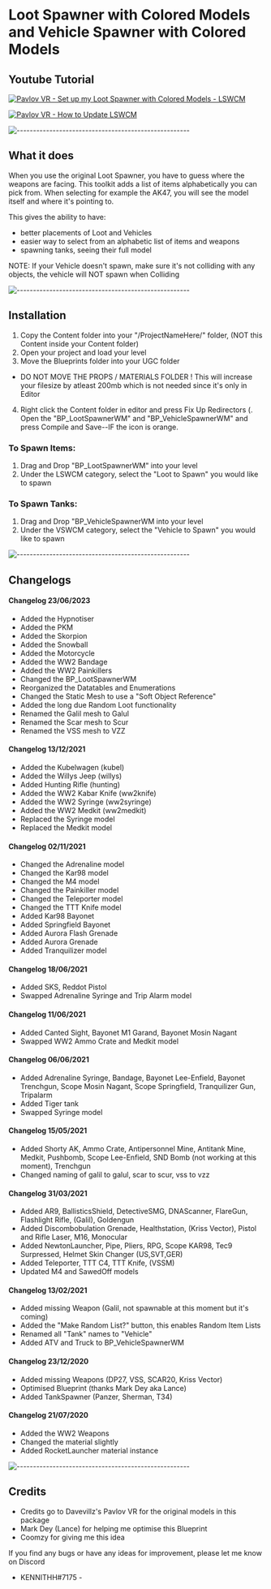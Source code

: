 # Loot Spawner with Colored Models and Vehicle Spawner with Colored Models


## Youtube Tutorial

[![Pavlov VR - Set up my Loot Spawner with Colored Models - LSWCM](https://img.youtube.com/vi/oov2Kj2PoJc/0.jpg)](https://www.youtube.com/watch?v=oov2Kj2PoJc)

[![Pavlov VR - How to Update LSWCM](https://img.youtube.com/vi/EMzMbprKCig/0.jpg)](https://www.youtube.com/watch?v=EMzMbprKCig)




![-----------------------------------------------------](https://raw.githubusercontent.com/andreasbm/readme/master/assets/lines/rainbow.png)
## What it does


When you use the original Loot Spawner, you have to guess where the weapons are facing.
This toolkit adds a list of items alphabetically you can pick from. When selecting for example the AK47, you will see the model itself and where it's pointing to.


This gives the ability to have:
- better placements of Loot and Vehicles
- easier way to select from an alphabetic list of items and weapons
- spawning tanks, seeing their full model


NOTE: If your Vehicle doesn't spawn, make sure it's not colliding with any objects, the vehicle will NOT spawn when Colliding




![-----------------------------------------------------](https://raw.githubusercontent.com/andreasbm/readme/master/assets/lines/rainbow.png)
## Installation


1. Copy the Content folder into your "/ProjectNameHere/" folder, (NOT this Content inside your Content folder)
2. Open your project and load your level
3. Move the Blueprints folder into your UGC folder
- DO NOT MOVE THE PROPS / MATERIALS FOLDER ! This will increase your filesize by atleast 200mb which is not needed since it's only in Editor
4. Right click the Content folder in editor and press Fix Up Redirectors
(. Open the "BP_LootSpawnerWM" and "BP_VehicleSpawnerWM" and press Compile and Save--IF the icon is orange.



### To Spawn Items:
1. Drag and Drop "BP_LootSpawnerWM" into your level
2. Under the LSWCM category, select the "Loot to Spawn" you would like to spawn


### To Spawn Tanks:
1. Drag and Drop "BP_VehicleSpawnerWM into your level
2. Under the VSWCM category, select the "Vehicle to Spawn" you would like to spawn




![-----------------------------------------------------](https://raw.githubusercontent.com/andreasbm/readme/master/assets/lines/rainbow.png)
## Changelogs
#### Changelog 23/06/2023
- Added the Hypnotiser
- Added the PKM
- Added the Skorpion
- Added the Snowball
- Added the Motorcycle
- Added the WW2 Bandage
- Added the WW2 Painkillers
- Changed the BP_LootSpawnerWM
- Reorganized the Datatables and Enumerations
- Changed the Static Mesh to use a "Soft Object Reference"
- Added the long due Random Loot functionality
- Renamed the Galil mesh to Galul
- Renamed the Scar mesh to Scur
- Renamed the VSS mesh to VZZ

#### Changelog 13/12/2021
- Added the Kubelwagen (kubel)
- Added the Willys Jeep (willys)
- Added Hunting Rifle (hunting)
- Added the WW2 Kabar Knife (ww2knife)
- Added the WW2 Syringe (ww2syringe)
- Added the WW2 Medkit (ww2medkit)
- Replaced the Syringe model
- Replaced the Medkit model

#### Changelog 02/11/2021
- Changed the Adrenaline model
- Changed the Kar98 model
- Changed the M4 model
- Changed the Painkiller model
- Changed the Teleporter model
- Changed the TTT Knife model
- Added Kar98 Bayonet
- Added Springfield Bayonet
- Added Aurora Flash Grenade
- Added Aurora Grenade
- Added Tranquilizer model

#### Changelog 18/06/2021
- Added SKS, Reddot Pistol
- Swapped Adrenaline Syringe and Trip Alarm model

#### Changelog 11/06/2021
- Added Canted Sight, Bayonet M1 Garand, Bayonet Mosin Nagant
- Swapped WW2 Ammo Crate and Medkit model

#### Changelog 06/06/2021
- Added Adrenaline Syringe, Bandage, Bayonet Lee-Enfield, Bayonet Trenchgun, Scope Mosin Nagant, Scope Springfield, Tranquilizer Gun, Tripalarm
- Added Tiger tank
- Swapped Syringe model

#### Changelog 15/05/2021
- Added Shorty AK, Ammo Crate, Antipersonnel Mine, Antitank Mine, Medkit, Pushbomb, Scope Lee-Enfield, SND Bomb (not working at this moment), Trenchgun
- Changed naming of galil to galul, scar to scur, vss to vzz


#### Changelog 31/03/2021
- Added AR9, BallisticsShield, DetectiveSMG, DNAScanner, FlareGun, Flashlight Rifle, (Galil), Goldengun
- Added Discombobulation Grenade, Healthstation, (Kriss Vector), Pistol and Rifle Laser, M16, Monocular
- Added NewtonLauncher, Pipe, Pliers, RPG, Scope KAR98, Tec9 Surpressed, Helmet Skin Changer (US,SVT,GER)
- Added Teleporter, TTT C4, TTT Knife, (VSSM)
- Updated M4 and SawedOff models


#### Changelog 13/02/2021
- Added missing Weapon (Galil, not spawnable at this moment but it's coming)
- Added the "Make Random List?" button, this enables Random Item Lists
- Renamed all "Tank" names to "Vehicle"
- Added ATV and Truck to BP_VehicleSpawnerWM


#### Changelog 23/12/2020
- Added missing Weapons (DP27, VSS, SCAR20, Kriss Vector)
- Optimised Blueprint (thanks Mark Dey aka Lance)
- Added TankSpawner (Panzer, Sherman, T34)


#### Changelog 21/07/2020
- Added the WW2 Weapons
- Changed the material slightly
- Added RocketLauncher material instance


![-----------------------------------------------------](https://raw.githubusercontent.com/andreasbm/readme/master/assets/lines/rainbow.png)
## Credits

- Credits go to Davevillz's Pavlov VR for the original models in this package
- Mark Dey (Lance) for helping me optimise this Blueprint
- Coomzy for giving me this idea


If you find any bugs or have any ideas for improvement, please let me know on Discord
- KENNITHH#7175 -
